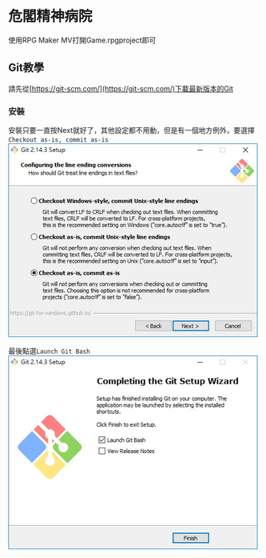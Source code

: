 # 危閣精神病院

使用RPG Maker MV打開Game.rpgproject即可

## Git教學
請先從[https://git-scm.com/](https://git-scm.com/)下載最新版本的Git

### 安裝
安裝只要一直按Next就好了，其他設定都不用動，但是有一個地方例外，要選擇`Checkout as-is, commit as-is`
![Checkout as-is, commit as-is](/README/install/7.jpg)

最後點選`Launch Git Bash`
![Launch Git Bash](/README/install/10.jpg)
